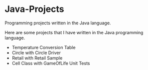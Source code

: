 # Java-Projects
Programming projects written in the Java language.

Here are some projects that I have written in the Java programming language.

  - Temperature Conversion Table
  - Circle with Circle Driver
  - Retail with Retail Sample
  - Cell Class with GameOfLife Unit Tests
